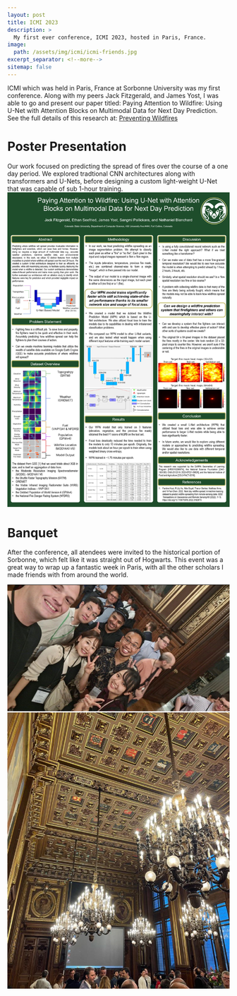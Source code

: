 ```yaml
---
layout: post
title: ICMI 2023
description: >
  My first ever conference, ICMI 2023, hosted in Paris, France.
image: 
  path: /assets/img/icmi/icmi-friends.jpg
excerpt_separator: <!--more-->
sitemap: false
---
```


<!--more-->
ICMI which was held in Paris, France at Sorbonne University was my first conference. Along with my peers Jack Fitzgerald, and James Yost, I was able to go and present our paper titled: Paying Attention to Wildfire: Using U-Net with Attention Blocks
on Multimodal Data for Next Day Prediction. See the full details of this research at: [Preventing Wildfires](/research/wildfire)

# Poster Presentation
Our work focused on predicting the spread of fires over the course of a one day period. We explored tradtional CNN architectures along with transformers and U-Nets, before designing a custom light-weight U-Net that was capable of sub 1-hour training.
<img src="/assets/img/icmi/icmiposter2.jpg" alt="ICMI Poster"/>

# Banquet
After the conference, all atendees were invited to the historical portion of Sorbonne, which felt like it was straight out of Hogwarts. This event was a great way to wrap up a fantastic week in Paris, with all the other scholars I made friends with from around the world. 

<img src="/assets/img/icmi/icmibanquet.png" alt="ICMI Friends"/>

<img src="/assets/img/icmi/icmibanquethall.png" alt="hall photo"/>

